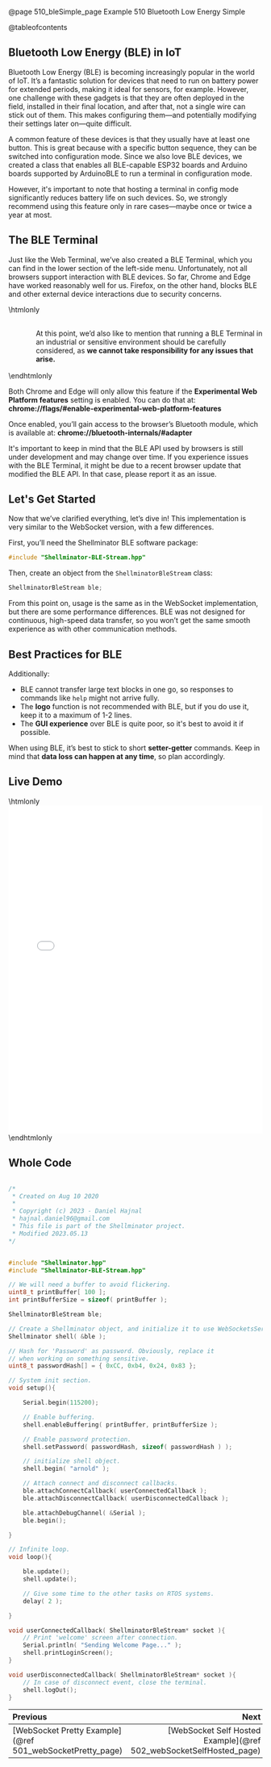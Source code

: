 @page 510_bleSimple_page Example 510 Bluetooth Low Energy Simple

@tableofcontents

## Bluetooth Low Energy (BLE) in IoT  

Bluetooth Low Energy (BLE) is becoming increasingly popular in the world of IoT. It’s a fantastic solution for devices that need to run on battery power for extended periods, making it ideal for sensors, for example. However, one challenge with these gadgets is that they are often deployed in the field, installed in their final location, and after that, not a single wire can stick out of them. This makes configuring them—and potentially modifying their settings later on—quite difficult.  

A common feature of these devices is that they usually have at least one button. This is great because with a specific button sequence, they can be switched into configuration mode. Since we also love BLE devices, we created a class that enables all BLE-capable ESP32 boards and Arduino boards supported by ArduinoBLE to run a terminal in configuration mode.  

However, it's important to note that hosting a terminal in config mode significantly reduces battery life on such devices. So, we strongly recommend using this feature only in rare cases—maybe once or twice a year at most.  

## The BLE Terminal  

Just like the Web Terminal, we’ve also created a BLE Terminal, which you can find in the lower section of the left-side menu. Unfortunately, not all browsers support interaction with BLE devices. So far, Chrome and Edge have worked reasonably well for us. Firefox, on the other hand, blocks BLE and other external device interactions due to security concerns.  


\htmlonly
<div style="display:flex; align-items: center;">
    <div style="width:100px; height:100px; margin-right: 20px;">
        <lottie-player src="Constructio.json" background="transparent" speed="1" style="width: 100%; height: 100%;" direction="1" playMode="normal" loop autoplay></lottie-player>
    </div>
    <div>
        <p>At this point, we’d also like to mention that running a BLE Terminal in an industrial or sensitive environment should be carefully considered, as <b>we cannot take responsibility for any issues that arise.</b>
        </p>
    </div>
</div>
\endhtmlonly


Both Chrome and Edge will only allow this feature if the **Experimental Web Platform features** setting is enabled. You can do that at: **chrome://flags/#enable-experimental-web-platform-features**

Once enabled, you’ll gain access to the browser’s Bluetooth module, which is available at: **chrome://bluetooth-internals/#adapter**

It's important to keep in mind that the BLE API used by browsers is still under development and may change over time. If you experience issues with the BLE Terminal, it might be due to a recent browser update that modified the BLE API. In that case, please report it as an issue.  

## Let's Get Started  

Now that we’ve clarified everything, let’s dive in! This implementation is very similar to the WebSocket version, with a few differences.  

First, you’ll need the Shellminator BLE software package:  
```cpp
#include "Shellminator-BLE-Stream.hpp"
```

Then, create an object from the `ShellminatorBleStream` class:  
```cpp
ShellminatorBleStream ble;
```

From this point on, usage is the same as in the WebSocket implementation, but there are some performance differences. BLE was not designed for continuous, high-speed data transfer, so you won’t get the same smooth experience as with other communication methods.  

## Best Practices for BLE  

Additionally:  
- BLE cannot transfer large text blocks in one go, so responses to commands like `help` might not arrive fully.  
- The **logo** function is not recommended with BLE, but if you do use it, keep it to a maximum of 1-2 lines.  
- The **GUI experience** over BLE is quite poor, so it's best to avoid it if possible.  

When using BLE, it’s best to stick to short **setter-getter** commands. Keep in mind that **data loss can happen at any time**, so plan accordingly.  

## Live Demo

\htmlonly
    <iframe id="demoFrame" src="ble_terminal.html" style="height:650px;width:100%;border:none;display:block;"></iframe>
\endhtmlonly

## Whole Code

```cpp

/*
 * Created on Aug 10 2020
 *
 * Copyright (c) 2023 - Daniel Hajnal
 * hajnal.daniel96@gmail.com
 * This file is part of the Shellminator project.
 * Modified 2023.05.13
*/


#include "Shellminator.hpp"
#include "Shellminator-BLE-Stream.hpp"

// We will need a buffer to avoid flickering.
uint8_t printBuffer[ 100 ];
int printBufferSize = sizeof( printBuffer );

ShellminatorBleStream ble;

// Create a Shellminator object, and initialize it to use WebSocketsServer
Shellminator shell( &ble );

// Hash for 'Password' as password. Obviously, replace it
// when working on something sensitive.
uint8_t passwordHash[] = { 0xCC, 0xb4, 0x24, 0x83 };

// System init section.
void setup(){

    Serial.begin(115200);

    // Enable buffering.
    shell.enableBuffering( printBuffer, printBufferSize );

    // Enable password protection.
    shell.setPassword( passwordHash, sizeof( passwordHash ) );

    // initialize shell object.
    shell.begin( "arnold" );

    // Attach connect and disconnect callbacks.
    ble.attachConnectCallback( userConnectedCallback );
    ble.attachDisconnectCallback( userDisconnectedCallback );

    ble.attachDebugChannel( &Serial );
    ble.begin();

}

// Infinite loop.
void loop(){

    ble.update();
    shell.update();

    // Give some time to the other tasks on RTOS systems.
    delay( 2 );

}

void userConnectedCallback( ShellminatorBleStream* socket ){
    // Print 'welcome' screen after connection.
    Serial.println( "Sending Welcome Page..." );
    shell.printLoginScreen();
}

void userDisconnectedCallback( ShellminatorBleStream* socket ){
    // In case of disconnect event, close the terminal.
    shell.logOut();
}
```

<div class="section_buttons">
 
| Previous          |                         Next |
|:------------------|-----------------------------:|
|[WebSocket Pretty Example](@ref 501_webSocketPretty_page) | [WebSocket Self Hosted Example](@ref 502_webSocketSelfHosted_page) |
 
</div>